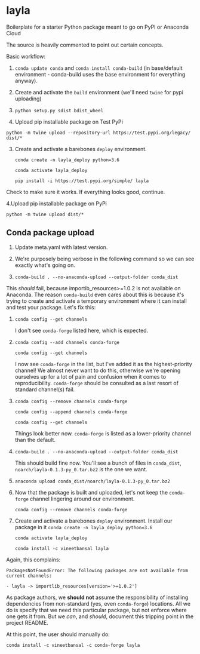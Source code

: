 # layla

Boilerplate for a starter Python package meant to go on PyPI or Anaconda Cloud

The source is heavily commented to point out certain concepts.

Basic workflow:

1. `conda update conda` and `conda install conda-build` (in base/default environment - conda-build uses the base environment for everything anyway).

1. Create and activate the `build` environment (we'll need `twine` for pypi uploading)

1. `python setup.py sdist bdist_wheel`

2. Upload pip installable package on Test PyPi

`python -m twine upload --repository-url https://test.pypi.org/legacy/ dist/*`

3. Create and activate a barebones `deploy` environment.

   `conda create -n layla_deploy python=3.6`
   
   `conda activate layla_deploy`

   `pip install -i https://test.pypi.org/simple/ layla`

Check to make sure it works. If everything looks good, continue.

4.Upload pip installable package on PyPi

`python -m twine upload dist/*`

## Conda package upload

1. Update meta.yaml with latest version.

1. We're purposely being verbose in the following command so we can see exactly what's going on.

1. `conda-build . --no-anaconda-upload --output-folder conda_dist`

This *should* fail, because importib_resources>=1.0.2 is not available on Anaconda. The reason `conda-build` even cares about this is because it's trying to create and activate a temporary environment where it can install and test your package. Let's fix this:

  1. `conda config --get channels`
  
     I don't see `conda-forge` listed here, which is expected.
     
  1. `conda config --add channels conda-forge`
  
      `conda config --get channels`
      
      I now see `conda-forge` in the list, but I've added it as the highest-priority channel! We almost never want to do this, otherwise we're opening ourselves up for a lot of pain and confusion when it comes to reproducibility. `conda-forge` should be consulted as a last resort of standard channel(s) fail.

  1. `conda config --remove channels conda-forge`
  
     `conda config --append channels conda-forge`
     
      `conda config --get channels`
      
      Things look better now. `conda-forge` is listed as a lower-priority channel than the default.
      
1. `conda-build . --no-anaconda-upload --output-folder conda_dist`

   This should build fine now. You'll see a bunch of files in `conda_dist`, `noarch/layla-0.1.3-py_0.tar.bz2` is the one we want.
   
1. `anaconda upload conda_dist/noarch/layla-0.1.3-py_0.tar.bz2`

1. Now that the package is built and uploaded, let's not keep the `conda-forge` channel lingering around our environment.

   `conda config --remove channels conda-forge`
   
1. Create and activate a barebones `deploy` environment. Install our package in it
   `conda create -n layla_deploy python=3.6`
   
   `conda activate layla_deploy`
   
   `conda install -c vineetbansal layla`
   
  Again, this complains:
  
  ```
  PackagesNotFoundError: The following packages are not available from current channels:

  - layla -> importlib_resources[version='>=1.0.2']
  ```
   
  As package authors, we **should not** assume the responsibility of installing dependencies from non-standard (yes, even `conda-forge`) locations. All we do is specify that we need this particular package, but not enforce where one gets it from. But we *can*, and *should*, document this tripping point in the project README.
  
  At this point, the user should manually do:
  
  `conda install -c vineetbansal -c conda-forge layla`
